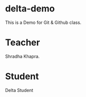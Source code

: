 # delta-demo
This is a Demo for Git &amp; Github class.

# Teacher
Shradha Khapra.

# Student
Delta Student
